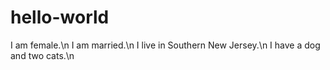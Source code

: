 # hello-world

I am female.\n
I am married.\n
I live in Southern New Jersey.\n
I have a dog and two cats.\n
